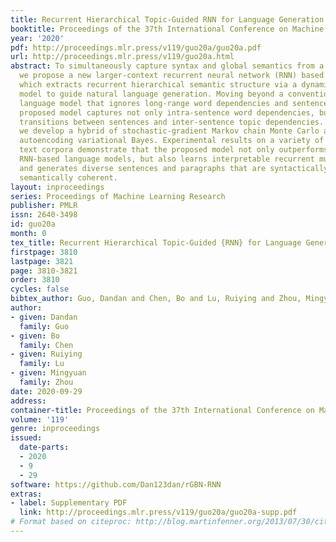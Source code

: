 ```yaml
---
title: Recurrent Hierarchical Topic-Guided RNN for Language Generation
booktitle: Proceedings of the 37th International Conference on Machine Learning
year: '2020'
pdf: http://proceedings.mlr.press/v119/guo20a/guo20a.pdf
url: http://proceedings.mlr.press/v119/guo20a.html
abstract: To simultaneously capture syntax and global semantics from a text corpus,
  we propose a new larger-context recurrent neural network (RNN) based language model,
  which extracts recurrent hierarchical semantic structure via a dynamic deep topic
  model to guide natural language generation. Moving beyond a conventional RNN-based
  language model that ignores long-range word dependencies and sentence order, the
  proposed model captures not only intra-sentence word dependencies, but also temporal
  transitions between sentences and inter-sentence topic dependencies. For inference,
  we develop a hybrid of stochastic-gradient Markov chain Monte Carlo and recurrent
  autoencoding variational Bayes. Experimental results on a variety of real-world
  text corpora demonstrate that the proposed model not only outperforms larger-context
  RNN-based language models, but also learns interpretable recurrent multilayer topics
  and generates diverse sentences and paragraphs that are syntactically correct and
  semantically coherent.
layout: inproceedings
series: Proceedings of Machine Learning Research
publisher: PMLR
issn: 2640-3498
id: guo20a
month: 0
tex_title: Recurrent Hierarchical Topic-Guided {RNN} for Language Generation
firstpage: 3810
lastpage: 3821
page: 3810-3821
order: 3810
cycles: false
bibtex_author: Guo, Dandan and Chen, Bo and Lu, Ruiying and Zhou, Mingyuan
author:
- given: Dandan
  family: Guo
- given: Bo
  family: Chen
- given: Ruiying
  family: Lu
- given: Mingyuan
  family: Zhou
date: 2020-09-29
address: 
container-title: Proceedings of the 37th International Conference on Machine Learning
volume: '119'
genre: inproceedings
issued:
  date-parts:
  - 2020
  - 9
  - 29
software: https://github.com/Dan123dan/rGBN-RNN
extras:
- label: Supplementary PDF
  link: http://proceedings.mlr.press/v119/guo20a/guo20a-supp.pdf
# Format based on citeproc: http://blog.martinfenner.org/2013/07/30/citeproc-yaml-for-bibliographies/
---
```

